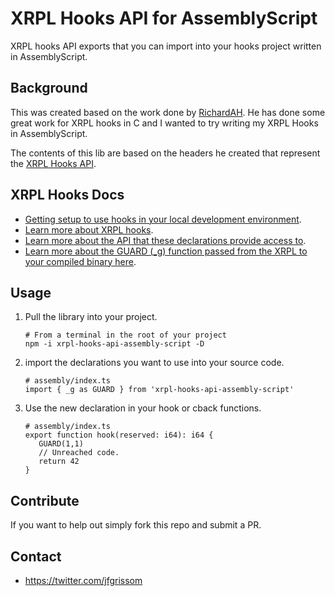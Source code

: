 # XRPL Hooks API for AssemblyScript

XRPL hooks API exports that you can import into your hooks project written in AssemblyScript.

## Background

This was created based on the work done by <a href="https://github.com/XRPL-Labs/xrpld-hooks/commits?author=RichardAH" target="_blank">RichardAH</a>. He has done some great work for XRPL hooks in C and I wanted to try writing my XRPL Hooks in AssemblyScript.

The contents of this lib are based on the headers he created that represent the <a href="https://github.com/XRPL-Labs/xrpld-hooks/blob/hooks-chaining/hook-api-examples/hookapi.h" target="_blank">XRPL Hooks API</a>.

## XRPL Hooks Docs

- <a href="https://github.com/XRPL-Hackathon-2021/hooks-liquidity-pool/blob/master/README.md" target="_blank">Getting setup to use hooks in your local development environment</a>.
- <a href="https://xrpl-hooks.readme.io/" target="_blank">Learn more about XRPL hooks</a>.
- <a href="https://xrpl-hooks.readme.io/reference/hook-api-conventions" target="_blank">Learn more about the API that these declarations provide access to</a>.
- <a href="https://xrpl-hooks.readme.io/docs/loops-and-guarding" target="_blank">Learn more about the GUARD (\_g) function passed from the XRPL to your compiled binary here</a>.

## Usage

1. Pull the library into your project.

   ```
   # From a terminal in the root of your project
   npm -i xrpl-hooks-api-assembly-script -D
   ```

1. import the declarations you want to use into your source code.

   ```
   # assembly/index.ts
   import { _g as GUARD } from 'xrpl-hooks-api-assembly-script'
   ```

1. Use the new declaration in your hook or cback functions.

   ```
   # assembly/index.ts
   export function hook(reserved: i64): i64 {
      GUARD(1,1)
      // Unreached code.
      return 42
   }
   ```

## Contribute

If you want to help out simply fork this repo and submit a PR.

## Contact

- https://twitter.com/jfgrissom
